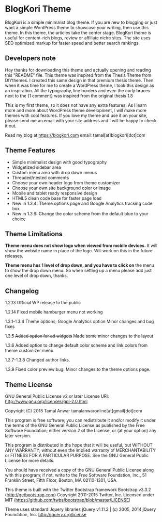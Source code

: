 # BlogKori Theme

BlogKori is a simple minimalist blog theme. If you are new to blogging or just want a simple WordPress theme to showcase your writing, then use this theme. In this theme, the articles take the center stage. BlogKori theme is useful for content-rich blogs, review or affiliate niche sites. The site uses SEO optimized markup for faster speed and better search rankings.

## Developers note

Hey thanks for downloading this theme and actually opening and reading this "README" file. This theme was inspired from the Thesis Theme from DIYthemes. I created this same design in that premium thesis theme. Then when it was time for me to create a WordPress theme, I took this design as an inspiration. All the typography, line borders and even the curly braces next to the {1 comment} was inspired from the original thesis 1.8

This is my first theme, so it does not have any extra features. As I learn more and more about WordPress theme development, I will make more themes with cool features. If you love my theme and use it on your site, please send me an email with your site address and I will be happy to check it out.

Read my blog at https://blogkori.com
email: tamal[at]blogkori[dot]com

## Theme Features

- Simple minimalist design with good typography
- Widgetized sidebar area
- Custom menu area with drop down menus
- Threaded/nested comments
- Choose your own header logo from theme customizer
- Choose your own site background color or image
- Mobile and tablet ready responsive design
- HTML5 clean code base for faster page load
- New in 1.3.4: Theme options page and Google Analytics tracking code box
- New in 1.3.6: Change the color scheme from the default blue to your choice

## Theme Limitations

**Theme menu does not show logo when viewed from mobile devices.**
It will show the website name in place of the logo. Will work on this in the future releases.

**Theme menu has 1 level of drop down, and you have to click on**
the menu to show the drop down menu. So when setting up a menu
please add just one level of drop down, thanks.

## Changelog

1.2.13
Official WP release to the public

1.2.14
Fixed mobile hamburger menu not working

1.3.1-1.3.4
Theme options; Google Analytics option
Minor changes and bug fixes

1.3.5
~~Added option for ad widgets~~
Made some minor changes to the layout

1.3.6
Added option to change default color scheme and link colors from theme customizer menu.

1.3.7-1.3.8
Changed author links.

1.3.9
Fixed color preview bug. Minor changes to the theme options page.

## Theme License

GNU General Public License v2 or later
License URI: http://www.gnu.org/licenses/gpl-2.0.html

Copyright (C) 2018 Tamal Anwar tamalanwaronline[at]gmail[dot]com

This program is free software; you can redistribute it and/or
modify it under the terms of the GNU General Public License
as published by the Free Software Foundation; either version 2
of the License, or (at your option) any later version.

This program is distributed in the hope that it will be useful,
but WITHOUT ANY WARRANTY; without even the implied warranty of
MERCHANTABILITY or FITNESS FOR A PARTICULAR PURPOSE. See the
GNU General Public License for more details.

You should have received a copy of the GNU General Public License
along with this program; if not, write to the Free Software
Foundation, Inc., 51 Franklin Street, Fifth Floor, Boston, MA 02110-1301, USA.

This theme is built with the Twitter Bootstrap framework
Bootstrap v3.3.2 (http://getbootstrap.com)
Copyright 2011-2015 Twitter, Inc.
Licensed under MIT (https://github.com/twbs/bootstrap/blob/master/LICENSE)

Theme uses standard Jquery libraries
jQuery v1.11.2 | (c) 2005, 2014 jQuery Foundation, Inc.
http://jquery.org/license
